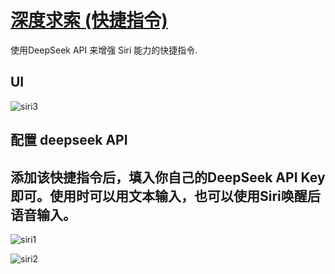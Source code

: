 
# [深度求索 (快捷指令)](https://www.icloud.com/shortcuts/b75899492ead45ef9a47cfce89334bf0)

使用DeepSeek API 来增强 Siri 能力的快捷指令.

## UI

![siri3](https://github.com/deepseek-ai/awesome-deepseek-integration/assets/155953822/657bf7f8-3a2b-4757-9acc-7b6548574a0b)




## 配置 deepseek API
## 添加该快捷指令后，填入你自己的DeepSeek API Key即可。使用时可以用文本输入，也可以使用Siri唤醒后语音输入。
![siri1](https://github.com/deepseek-ai/awesome-deepseek-integration/assets/155953822/bfc74639-e85b-4cba-89dc-1a286d17307d)

![siri2](https://github.com/deepseek-ai/awesome-deepseek-integration/assets/155953822/0e483340-858e-424e-9c46-386b6464bfa3)



